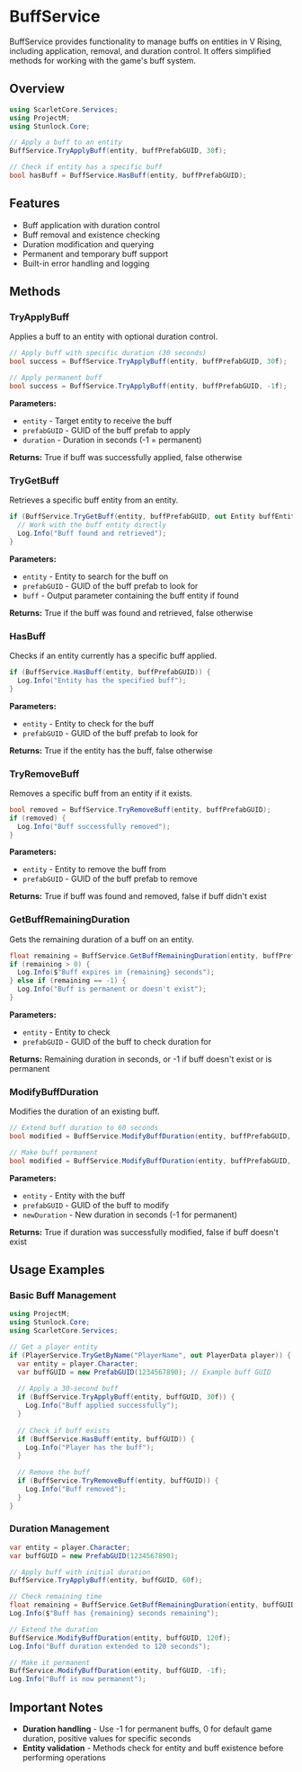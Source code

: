 # BuffService

BuffService provides functionality to manage buffs on entities in V Rising, including application, removal, and duration control. It offers simplified methods for working with the game's buff system.

## Overview

```csharp
using ScarletCore.Services;
using ProjectM;
using Stunlock.Core;

// Apply a buff to an entity
BuffService.TryApplyBuff(entity, buffPrefabGUID, 30f);

// Check if entity has a specific buff
bool hasBuff = BuffService.HasBuff(entity, buffPrefabGUID);
```

## Features

- Buff application with duration control
- Buff removal and existence checking
- Duration modification and querying
- Permanent and temporary buff support
- Built-in error handling and logging

## Methods

### TryApplyBuff
Applies a buff to an entity with optional duration control.

```csharp
// Apply buff with specific duration (30 seconds)
bool success = BuffService.TryApplyBuff(entity, buffPrefabGUID, 30f);

// Apply permanent buff
bool success = BuffService.TryApplyBuff(entity, buffPrefabGUID, -1f);
```

**Parameters:**
- `entity` - Target entity to receive the buff
- `prefabGUID` - GUID of the buff prefab to apply
- `duration` - Duration in seconds (-1 = permanent)

**Returns:** True if buff was successfully applied, false otherwise


### TryGetBuff
Retrieves a specific buff entity from an entity.

```csharp
if (BuffService.TryGetBuff(entity, buffPrefabGUID, out Entity buffEntity)) {
  // Work with the buff entity directly
  Log.Info("Buff found and retrieved");
}
```

**Parameters:**
- `entity` - Entity to search for the buff on
- `prefabGUID` - GUID of the buff prefab to look for
- `buff` - Output parameter containing the buff entity if found

**Returns:** True if the buff was found and retrieved, false otherwise

### HasBuff
Checks if an entity currently has a specific buff applied.

```csharp
if (BuffService.HasBuff(entity, buffPrefabGUID)) {
  Log.Info("Entity has the specified buff");
}
```

**Parameters:**
- `entity` - Entity to check for the buff
- `prefabGUID` - GUID of the buff prefab to look for

**Returns:** True if the entity has the buff, false otherwise

### TryRemoveBuff
Removes a specific buff from an entity if it exists.

```csharp
bool removed = BuffService.TryRemoveBuff(entity, buffPrefabGUID);
if (removed) {
  Log.Info("Buff successfully removed");
}
```

**Parameters:**
- `entity` - Entity to remove the buff from
- `prefabGUID` - GUID of the buff prefab to remove

**Returns:** True if buff was found and removed, false if buff didn't exist

### GetBuffRemainingDuration
Gets the remaining duration of a buff on an entity.

```csharp
float remaining = BuffService.GetBuffRemainingDuration(entity, buffPrefabGUID);
if (remaining > 0) {
  Log.Info($"Buff expires in {remaining} seconds");
} else if (remaining == -1) {
  Log.Info("Buff is permanent or doesn't exist");
}
```

**Parameters:**
- `entity` - Entity to check
- `prefabGUID` - GUID of the buff to check duration for

**Returns:** Remaining duration in seconds, or -1 if buff doesn't exist or is permanent

### ModifyBuffDuration
Modifies the duration of an existing buff.

```csharp
// Extend buff duration to 60 seconds
bool modified = BuffService.ModifyBuffDuration(entity, buffPrefabGUID, 60f);

// Make buff permanent
bool modified = BuffService.ModifyBuffDuration(entity, buffPrefabGUID, -1f);
```

**Parameters:**
- `entity` - Entity with the buff
- `prefabGUID` - GUID of the buff to modify
- `newDuration` - New duration in seconds (-1 for permanent)

**Returns:** True if duration was successfully modified, false if buff doesn't exist

## Usage Examples

### Basic Buff Management
```csharp
using ProjectM;
using Stunlock.Core;
using ScarletCore.Services;

// Get a player entity
if (PlayerService.TryGetByName("PlayerName", out PlayerData player)) {
  var entity = player.Character;
  var buffGUID = new PrefabGUID(1234567890); // Example buff GUID
  
  // Apply a 30-second buff
  if (BuffService.TryApplyBuff(entity, buffGUID, 30f)) {
    Log.Info("Buff applied successfully");
  }
  
  // Check if buff exists
  if (BuffService.HasBuff(entity, buffGUID)) {
    Log.Info("Player has the buff");
  }
  
  // Remove the buff
  if (BuffService.TryRemoveBuff(entity, buffGUID)) {
    Log.Info("Buff removed");
  }
}
```

### Duration Management
```csharp
var entity = player.Character;
var buffGUID = new PrefabGUID(1234567890);

// Apply buff with initial duration
BuffService.TryApplyBuff(entity, buffGUID, 60f);

// Check remaining time
float remaining = BuffService.GetBuffRemainingDuration(entity, buffGUID);
Log.Info($"Buff has {remaining} seconds remaining");

// Extend the duration
BuffService.ModifyBuffDuration(entity, buffGUID, 120f);
Log.Info("Buff duration extended to 120 seconds");

// Make it permanent
BuffService.ModifyBuffDuration(entity, buffGUID, -1f);
Log.Info("Buff is now permanent");
```

## Important Notes

- **Duration handling** - Use -1 for permanent buffs, 0 for default game duration, positive values for specific seconds
- **Entity validation** - Methods check for entity and buff existence before performing operations
